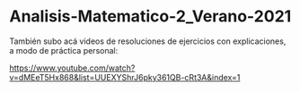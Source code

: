 # Analisis-Matematico-2_Verano-2021

También subo acá videos de resoluciones de ejercicios con explicaciones, a modo de práctica personal:

https://www.youtube.com/watch?v=dMEeT5Hx868&list=UUEXYShrJ6pky361QB-cRt3A&index=1
